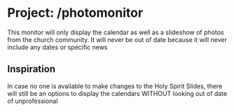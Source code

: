 # Project: /photomonitor

This monitor will only display the calendar as well as a slideshow of photos from the church community. It will never be out of date because it will never include any dates or specific news

## Inspiration

In case no one is available to make changes to the Holy Spirit Slides, there will still be an options to display the calendars WITHOUT looking out of date of unprofessional

### 
